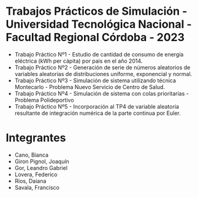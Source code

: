 # Trabajos Prácticos de Simulación - Universidad Tecnológica Nacional - Facultad Regional Córdoba - 2023
- Trabajo Práctico Nº1 - Estudio de cantidad de consumo de energía eléctrica (kWh per cápita) por pais en el año 2014.
- Trabajo Práctico Nº2 - Generación de serie de números aleatorios de variables aleatorias de distribuciones uniforme, exponencial y normal.
- Trabajo Práctico Nº3 - Simulación de sistema utilizando técnica Montecarlo - Problema Nuevo Servicio de Centro de Salud.
- Trabajo Práctico Nº4 - Simulación de sistema con colas prioritarias - Problema Polideportivo
- Trabajo Práctico Nº5 - Incorporación al TP4 de variable aleatoria resultante de integración numérica de la parte continua por Euler.

# Integrantes
- Cano, Bianca
- Giron Pignol, Joaquín
- Gor, Leandro Gabriel
- Lovera, Federico
- Rios, Daiana
- Savala, Francisco
